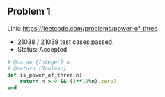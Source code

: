 ## Problem 1
Link: https://leetcode.com/problems/power-of-three
 * 21038 / 21038 test cases passed.
 * Status: Accepted

```ruby
# @param {Integer} n
# @return {Boolean}
def is_power_of_three(n)
    return n > 0 && (3**19%n).zero?
end
```
